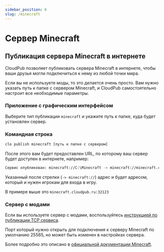 ```yaml
---
sidebar_position: 6
slug: /minecraft
---
```


# Сервер Minecraft

## Публикация сервера Minecraft в интернете

CloudPub позволяет публиковать сервера Minecraft в интернете, чтобы ваши друзья могли подключиться к нему из любой точки мира.

Если вы не используете моды, то это делается очень просто. Вам нужно указать путь к папке с сервером Minecraft, и CloudPub самостоятельно настроит все необходимые параметры.

### Приложение с графическим интерфейсом

Выберите тип публикации `minecraft` и укажите путь к папке, куда будет установлен сервер.

### Командная строка

```bash
clo publish minecraft [путь к папке с сервером]
```

После этого вам будет предоставлен URL, по которому ваш сервер будет доступен в интернете, например:

```bash
Сервис опубликован: minecraft://C:\Minecraft -> minecraft://minecraft.cloudpub.ru:32123
```

Указанный после стрелки (`-> minecraft://`) адрес и будет адресом, который и нужен игрокам для входа в игру.

В примере выше это `minecraft.cloudpub.ru:32123`


### Сервер с модами

Если вы используете сервер с модами, воспользуйтесь [инструкцией по публикации TCP сервиса](/docs/tcp).

Порт который нужно открыть для подключения к серверу Minecraft по умолчанию 25565, но может быть изменен в настройках сервера.

Более подробно это описано в [официальной документации Minecraft](https://minecraft.fandom.com/ru/wiki/%D0%A1%D0%BE%D0%B7%D0%B4%D0%B0%D0%BD%D0%B8%D0%B5_%D0%B8_%D0%BD%D0%B0%D1%81%D1%82%D1%80%D0%BE%D0%B9%D0%BA%D0%B0_%D1%81%D0%B5%D1%80%D0%B2%D0%B5%D1%80%D0%B0).
